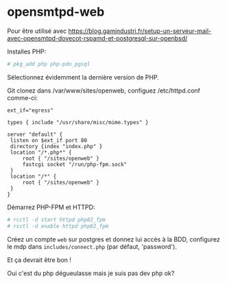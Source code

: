 # opensmtpd-web

Pour être utilisé avec https://blog.gamindustri.fr/setup-un-serveur-mail-avec-opensmtpd-dovecot-rspamd-et-postgresql-sur-openbsd/

Installes PHP:
```sh
# pkg_add php php-pdo_pgsql
```
Sélectionnez évidemment la dernière version de PHP.

Git clonez dans /var/www/sites/openweb, configuez /etc/httpd.conf comme-ci:
```
ext_if="egress"

types { include "/usr/share/misc/mime.types" }

server "default" {
 listen on $ext_if port 80
 directory {index "index.php" }
 location "/*.php*" {
     root { "/sites/openweb" }
     fastcgi socket "/run/php-fpm.sock"
 }
 location "/*" {
     root { "/sites/openweb" }
 }
}
```

Démarrez PHP-FPM et HTTPD:
```sh
# rcctl -d start httpd php82_fpm
# rcctl -d enable httpd php82_fpm
```

Créez un compte `web` sur postgres et donnez lui accès à la BDD, configurez le mdp dans `includes/connect.php` (par défaut, 'password').

Et ça devrait être bon !

Oui c'est du php dégueulasse mais je suis pas dev php ok?

